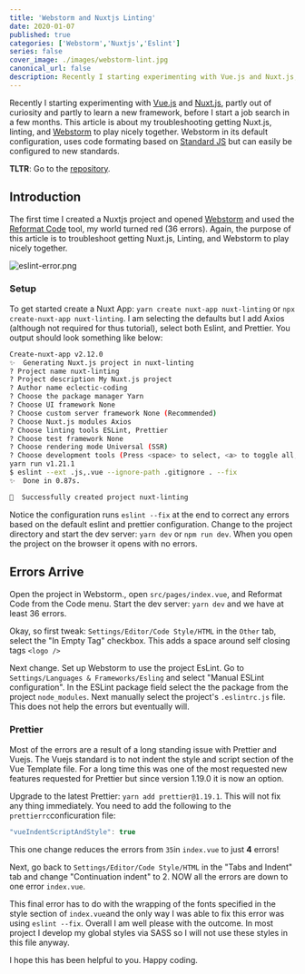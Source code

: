 ```yaml
---
title: 'Webstorm and Nuxtjs Linting'
date: 2020-01-07
published: true
categories: ['Webstorm','Nuxtjs','Eslint']
series: false
cover_image: ./images/webstorm-lint.jpg
canonical_url: false
description: Recently I starting experimenting with Vue.js and Nuxt.js, partly out of curiosity and partly to learn a new framework, before I start a job search in a few months. This article is about my troubleshooting getting Nuxt.js, Linting, and Webstorm to play nicely together.
---
```

Recently I starting experimenting with [Vue.js](https://vuejs.org/) and [Nuxt.js](https://nuxtjs.org/), partly out of curiosity and partly to learn a new framework, before I start a job search in a few months. This article is about my troubleshooting getting Nuxt.js, linting, and [Webstorm](https://www.jetbrains.com/webstorm/) to play nicely together. Webstorm in its default configuration, uses code formating based on [Standard JS](https://standardjs.com/) but can easily be configured to new standards.

**TLTR**: Go to the [repository](https://github.com/eclectic-coding/nuxt-linting).

## Introduction
The first time I created a Nuxtjs project and opened [Webstorm]() and used the [Reformat Code](https://www.jetbrains.com/help/webstorm/reformat-file-dialog.html) tool, my world turned red (36 errors). Again, the purpose of this article is to troubleshoot getting Nuxt.js, Linting, and Webstorm to play nicely together.

![eslint-error.png](./images/eslint-error.png)

### Setup
To get started create a Nuxt App: `yarn create nuxt-app nuxt-linting` or `npx create-nuxt-app nuxt-linting`. I am selecting the defaults but I add Axios (although not required for thus tutorial), select both Eslint, and Prettier. You output should look something like below:

```bash
Create-nuxt-app v2.12.0
✨  Generating Nuxt.js project in nuxt-linting
? Project name nuxt-linting
? Project description My Nuxt.js project
? Author name eclectic-coding
? Choose the package manager Yarn
? Choose UI framework None
? Choose custom server framework None (Recommended)
? Choose Nuxt.js modules Axios
? Choose linting tools ESLint, Prettier
? Choose test framework None
? Choose rendering mode Universal (SSR)
? Choose development tools (Press <space> to select, <a> to toggle all, <i> to invert selection)
yarn run v1.21.1
$ eslint --ext .js,.vue --ignore-path .gitignore . --fix
✨  Done in 0.87s.

🎉  Successfully created project nuxt-linting
```
Notice the configuration runs `eslint --fix` at the end to correct any errors based on the default eslint and prettier configuration. Change to the project directory and start the dev server: `yarn dev` or `npm run dev`. When you open the project on the browser it opens with no errors.

## Errors Arrive

Open the project in Webstorm., open `src/pages/index.vue`, and Reformat Code from the Code menu. Start the dev server: `yarn dev` and we have at least 36 errors.

Okay, so first tweak: `Settings/Editor/Code Style/HTML` in the `Other` tab, select the "In Empty Tag" checkbox. This adds a space around self closing tags `<logo />`

Next change. Set up Webstorm to use the project EsLint. Go to `Settings/Languages & Frameworks/Esling` and select "Manual ESLint configuration". In the ESLint package field select the the package from the project `node_modules`. Next manually select the project's `.eslintrc.js` file. This does not help the errors but eventually will.

### Prettier

Most of the errors are a result of a long standing issue with Prettier and Vuejs. The Vuejs standard is to not indent the style and script section of the Vue Template file. For a long time this was one of the most requested new features requested for Prettier but since version 1.19.0 it is now an option.

Upgrade to the latest Prettier: `yarn add prettier@1.19.1`. This will not fix any thing immediately. You need to add the following to the `prettierrc`conficuration file:

```javascript
"vueIndentScriptAndStyle": true
```

This one change reduces the errors from `35`in `index.vue` to just **4** errors!

Next, go back to `Settings/Editor/Code Style/HTML` in the "Tabs and Indent" tab and change "Continuation indent" to 2. NOW all the errors are down to one error `index.vue`.

This final error has to do with the wrapping of the fonts specified in the style section of `index.vue`and the only way I was able to fix this error was using `eslint --fix`. Overall I am well please with the outcome. In most project I develop my global styles via SASS so I will not use these styles in this file anyway.

I hope this has been helpful to you. Happy coding.
